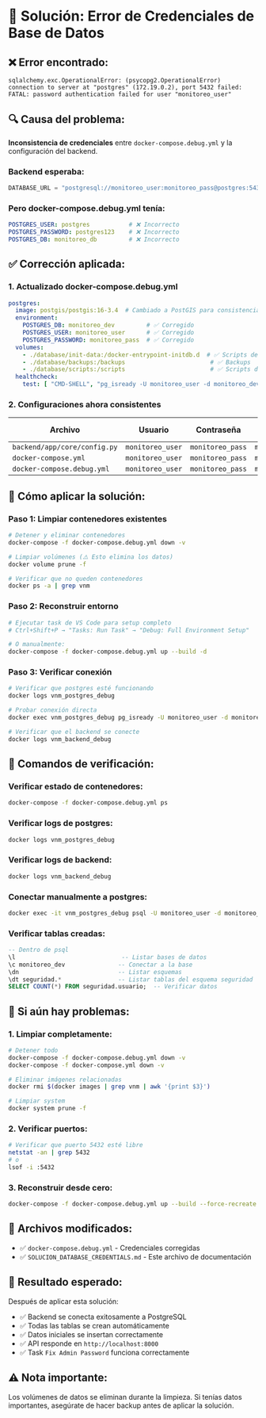 # 🔧 Solución: Error de Credenciales de Base de Datos

## ❌ **Error encontrado:**
```
sqlalchemy.exc.OperationalError: (psycopg2.OperationalError) connection to server at "postgres" (172.19.0.2), port 5432 failed: FATAL: password authentication failed for user "monitoreo_user"
```

## 🔍 **Causa del problema:**
**Inconsistencia de credenciales** entre `docker-compose.debug.yml` y la configuración del backend.

### **Backend esperaba:**
```python
DATABASE_URL = "postgresql://monitoreo_user:monitoreo_pass@postgres:5432/monitoreo_dev"
```

### **Pero docker-compose.debug.yml tenía:**
```yaml
POSTGRES_USER: postgres           # ❌ Incorrecto
POSTGRES_PASSWORD: postgres123    # ❌ Incorrecto  
POSTGRES_DB: monitoreo_db         # ❌ Incorrecto
```

## ✅ **Corrección aplicada:**

### **1. Actualizado docker-compose.debug.yml**
```yaml
postgres:
  image: postgis/postgis:16-3.4  # Cambiado a PostGIS para consistencia
  environment:
    POSTGRES_DB: monitoreo_dev         # ✅ Corregido
    POSTGRES_USER: monitoreo_user      # ✅ Corregido
    POSTGRES_PASSWORD: monitoreo_pass  # ✅ Corregido
  volumes:
    - ./database/init-data:/docker-entrypoint-initdb.d  # ✅ Scripts de inicialización
    - ./database/backups:/backups                        # ✅ Backups
    - ./database/scripts:/scripts                        # ✅ Scripts de gestión
  healthcheck:
    test: [ "CMD-SHELL", "pg_isready -U monitoreo_user -d monitoreo_dev" ]
```

### **2. Configuraciones ahora consistentes**

| Archivo | Usuario | Contraseña | Base de Datos |
|---------|---------|------------|---------------|
| `backend/app/core/config.py` | `monitoreo_user` | `monitoreo_pass` | `monitoreo_dev` |
| `docker-compose.yml` | `monitoreo_user` | `monitoreo_pass` | `monitoreo_dev` |
| `docker-compose.debug.yml` | `monitoreo_user` | `monitoreo_pass` | `monitoreo_dev` |

## 🚀 **Cómo aplicar la solución:**

### **Paso 1: Limpiar contenedores existentes**
```bash
# Detener y eliminar contenedores
docker-compose -f docker-compose.debug.yml down -v

# Limpiar volúmenes (⚠️ Esto elimina los datos)
docker volume prune -f

# Verificar que no queden contenedores
docker ps -a | grep vnm
```

### **Paso 2: Reconstruir entorno**
```bash
# Ejecutar task de VS Code para setup completo
# Ctrl+Shift+P → "Tasks: Run Task" → "Debug: Full Environment Setup"

# O manualmente:
docker-compose -f docker-compose.debug.yml up --build -d
```

### **Paso 3: Verificar conexión**
```bash
# Verificar que postgres esté funcionando
docker logs vnm_postgres_debug

# Probar conexión directa
docker exec vnm_postgres_debug pg_isready -U monitoreo_user -d monitoreo_dev

# Verificar que el backend se conecte
docker logs vnm_backend_debug
```

## 🧪 **Comandos de verificación:**

### **Verificar estado de contenedores:**
```bash
docker-compose -f docker-compose.debug.yml ps
```

### **Verificar logs de postgres:**
```bash
docker logs vnm_postgres_debug
```

### **Verificar logs de backend:**
```bash
docker logs vnm_backend_debug
```

### **Conectar manualmente a postgres:**
```bash
docker exec -it vnm_postgres_debug psql -U monitoreo_user -d monitoreo_dev
```

### **Verificar tablas creadas:**
```sql
-- Dentro de psql
\l                              -- Listar bases de datos
\c monitoreo_dev               -- Conectar a la base
\dn                            -- Listar esquemas
\dt seguridad.*                -- Listar tablas del esquema seguridad
SELECT COUNT(*) FROM seguridad.usuario;  -- Verificar datos
```

## 🔄 **Si aún hay problemas:**

### **1. Limpiar completamente:**
```bash
# Detener todo
docker-compose -f docker-compose.debug.yml down -v
docker-compose -f docker-compose.yml down -v

# Eliminar imágenes relacionadas
docker rmi $(docker images | grep vnm | awk '{print $3}')

# Limpiar system
docker system prune -f
```

### **2. Verificar puertos:**
```bash
# Verificar que puerto 5432 esté libre
netstat -an | grep 5432
# o
lsof -i :5432
```

### **3. Reconstruir desde cero:**
```bash
docker-compose -f docker-compose.debug.yml up --build --force-recreate
```

## 📁 **Archivos modificados:**
- ✅ `docker-compose.debug.yml` - Credenciales corregidas
- ✅ `SOLUCION_DATABASE_CREDENTIALS.md` - Este archivo de documentación

## 🎯 **Resultado esperado:**
Después de aplicar esta solución:
- ✅ Backend se conecta exitosamente a PostgreSQL
- ✅ Todas las tablas se crean automáticamente
- ✅ Datos iniciales se insertan correctamente
- ✅ API responde en `http://localhost:8000`
- ✅ Task `Fix Admin Password` funciona correctamente

## ⚠️ **Nota importante:**
Los volúmenes de datos se eliminan durante la limpieza. Si tenías datos importantes, asegúrate de hacer backup antes de aplicar la solución.
